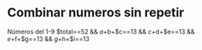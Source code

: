 # Combinar numeros sin repetir
Números del 1-9
$total==52 && $a+$b+$c==13 && $c+$d+$e==13 && $e+$f+$g==13 && $g+$h+$i==13
